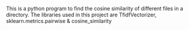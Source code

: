 

 This is a python program to find the cosine similarity of different files in a  directory. The libraries used in this project are TfidfVectorizer, sklearn.metrics.pairwise & cosine_similarity

